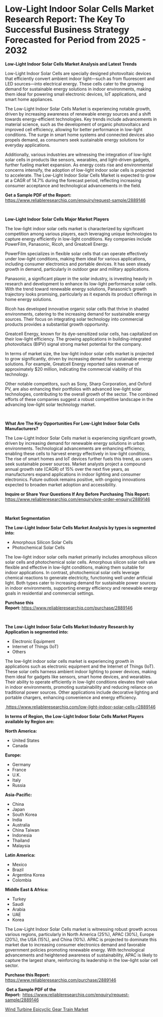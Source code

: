 <p><h1>Low-Light Indoor Solar Cells Market Research Report: The Key To Successful Business Strategy Forecasted for Period from 2025 - 2032</h1></p><p><strong>Low-Light Indoor Solar Cells Market Analysis and Latest Trends</strong></p>
<p><p>Low-Light Indoor Solar Cells are specially designed photovoltaic devices that efficiently convert ambient indoor light—such as from fluorescent and LED sources—into electrical energy. These cells cater to the growing demand for sustainable energy solutions in indoor environments, making them ideal for powering small electronic devices, IoT applications, and smart home appliances.</p><p>The Low-Light Indoor Solar Cells Market is experiencing notable growth, driven by increasing awareness of renewable energy sources and a shift towards energy-efficient technologies. Key trends include advancements in material science, such as the development of organic photovoltaics and improved cell efficiency, allowing for better performance in low-light conditions. The surge in smart home systems and connected devices also propels demand, as consumers seek sustainable energy solutions for everyday applications.</p><p>Additionally, various industries are witnessing the integration of low-light solar cells in products like sensors, wearables, and light-driven gadgets, further fueling market expansion. As energy costs rise and environmental concerns intensify, the adoption of low-light indoor solar cells is projected to accelerate. The Low-Light Indoor Solar Cells Market is expected to grow at a CAGR of 14.7% during the forecast period, reflecting increasing consumer acceptance and technological advancements in the field.</p></p>
<p><strong>Get a Sample PDF of the Report:&nbsp;</strong> <a href="https://www.reliableresearchiq.com/enquiry/request-sample/2889146?utm_campaign=2310&utm_medium=2&utm_source=Github&utm_content=ia&utm_term=14032025&utm_id=low-light-indoor-solar-cells">https://www.reliableresearchiq.com/enquiry/request-sample/2889146</a></p>
<p>&nbsp;</p>
<p><strong>Low-Light Indoor Solar Cells Major Market Players</strong></p>
<p><p>The low-light indoor solar cells market is characterized by significant competition among various players, each leveraging unique technologies to capture energy efficiently in low-light conditions. Key companies include PowerFilm, Panasonic, Ricoh, and Greatcell Energy. </p><p>PowerFilm specializes in flexible solar cells that can operate effectively under low-light conditions, making them ideal for various applications, including consumer electronics and portable devices. It has seen steady growth in demand, particularly in outdoor gear and military applications.</p><p>Panasonic, a significant player in the solar industry, is investing heavily in research and development to enhance its low-light performance solar cells. With the trend toward renewable energy solutions, Panasonic’s growth trajectory looks promising, particularly as it expands its product offerings in home energy solutions.</p><p>Ricoh has developed innovative organic solar cells that thrive in shaded environments, catering to the increasing demand for sustainable energy sources. Their focus on integrating solar technology into commercial products provides a substantial growth opportunity.</p><p>Greatcell Energy, known for its dye-sensitized solar cells, has capitalized on their low-light efficiency. The growing applications in building-integrated photovoltaics (BIPV) signal strong market potential for the company.</p><p>In terms of market size, the low-light indoor solar cells market is projected to grow significantly, driven by increasing demand for sustainable energy solutions. For example, Greatcell Energy reported sales revenue of approximately $20 million, indicating the commercial viability of this technology.</p><p>Other notable competitors, such as Sony, Sharp Corporation, and Oxford PV, are also enhancing their portfolios with advanced low-light solar technologies, contributing to the overall growth of the sector. The combined efforts of these companies suggest a robust competitive landscape in the advancing low-light solar technology market.</p></p>
<p>&nbsp;</p>
<p><strong>What Are The Key Opportunities For Low-Light Indoor Solar Cells Manufacturers?</strong></p>
<p><p>The Low-Light Indoor Solar Cells market is experiencing significant growth, driven by increasing demand for renewable energy solutions in urban environments. Technological advancements are enhancing efficiency, enabling these cells to harvest energy effectively in low-light conditions. The rise of smart homes and IoT devices further fuels this trend, as users seek sustainable power sources. Market analysts project a compound annual growth rate (CAGR) of 15% over the next five years, as manufacturers expand applications in indoor lighting and consumer electronics. Future outlook remains positive, with ongoing innovations expected to broaden market adoption and accessibility.</p></p>
<p><strong>Inquire or Share Your Questions If Any Before Purchasing This Report:</strong> <a href="https://www.reliableresearchiq.com/enquiry/pre-order-enquiry/2889146?utm_campaign=2310&utm_medium=2&utm_source=Github&utm_content=ia&utm_term=14032025&utm_id=low-light-indoor-solar-cells">https://www.reliableresearchiq.com/enquiry/pre-order-enquiry/2889146</a></p>
<p>&nbsp;</p>
<p><strong>Market Segmentation</strong></p>
<p><strong>The Low-Light Indoor Solar Cells Market Analysis by types is segmented into:</strong></p>
<p><ul><li>Amorphous Silicon Solar Cells</li><li>Photochemical Solar Cells</li></ul></p>
<p><p>The low-light indoor solar cells market primarily includes amorphous silicon solar cells and photochemical solar cells. Amorphous silicon solar cells are flexible and effective in low-light conditions, making them suitable for indoor applications. In contrast, photochemical solar cells leverage chemical reactions to generate electricity, functioning well under artificial light. Both types cater to increasing demand for sustainable power sources in indoor environments, supporting energy efficiency and renewable energy goals in residential and commercial settings.</p></p>
<p><strong>Purchase this Report:&nbsp;</strong><a href="https://www.reliableresearchiq.com/purchase/2889146?utm_campaign=2310&utm_medium=2&utm_source=Github&utm_content=ia&utm_term=14032025&utm_id=low-light-indoor-solar-cells">https://www.reliableresearchiq.com/purchase/2889146</a></p>
<p>&nbsp;</p>
<p><strong>The Low-Light Indoor Solar Cells Market Industry Research by Application is segmented into:</strong></p>
<p><ul><li>Electronic Equipment</li><li>Internet of Things (IoT)</li><li>Others</li></ul></p>
<p><p>The low-light indoor solar cells market is experiencing growth in applications such as electronic equipment and the Internet of Things (IoT). These solar cells harness ambient indoor lighting to power devices, making them ideal for gadgets like sensors, smart home devices, and wearables. Their ability to operate efficiently in low-light conditions elevates their value in indoor environments, promoting sustainability and reducing reliance on traditional power sources. Other applications include decorative lighting and portable chargers, enhancing convenience and energy efficiency.</p></p>
<p><a href="https://www.reliableresearchiq.com/low-light-indoor-solar-cells-r2889146?utm_campaign=2310&utm_medium=2&utm_source=Github&utm_content=ia&utm_term=14032025&utm_id=low-light-indoor-solar-cells">&nbsp;https://www.reliableresearchiq.com/low-light-indoor-solar-cells-r2889146</a></p>
<p><strong>In terms of Region, the Low-Light Indoor Solar Cells Market Players available by Region are:</strong></p>
<p>
    <p> <strong> North America: </strong>
        <ul>
            <li>United States</li>
            <li>Canada</li>
        </ul>
        </p> 
    <p> <strong> Europe: </strong>
        <ul>
            <li>Germany</li>
            <li>France</li>
            <li>U.K.</li>
            <li>Italy</li>
            <li>Russia</li>
        </ul>
        </p> 
    <p> <strong> Asia-Pacific: </strong>
        <ul>
            <li>China</li>
            <li>Japan</li>
            <li>South Korea</li>
            <li>India</li>
            <li>Australia</li>
            <li>China Taiwan</li>
            <li>Indonesia</li>
            <li>Thailand</li>
            <li>Malaysia</li>
        </ul>
        </p> 
    <p> <strong> Latin America: </strong>
        <ul>
            <li>Mexico</li>
            <li>Brazil</li>
            <li>Argentina Korea</li>
            <li>Colombia</li>
        </ul>
        </p> 
    <p> <strong> Middle East & Africa: </strong>
        <ul>
            <li>Turkey</li>
            <li>Saudi</li>
            <li>Arabia</li>
            <li>UAE</li>
            <li>Korea</li>
        </ul>
    </p>
    </p>
<p><p>The Low-Light Indoor Solar Cells market is witnessing robust growth across various regions, particularly in North America (25%), APAC (30%), Europe (20%), the USA (15%), and China (10%). APAC is projected to dominate this market due to increasing consumer electronics demand and favorable government policies promoting renewable energy. With technological advancements and heightened awareness of sustainability, APAC is likely to capture the largest share, reinforcing its leadership in the low-light solar cell sector.</p></p>
<p><strong>Purchase this Report: </strong><a href="https://www.reliableresearchiq.com/purchase/2889146?utm_campaign=2310&utm_medium=2&utm_source=Github&utm_content=ia&utm_term=14032025&utm_id=low-light-indoor-solar-cells">https://www.reliableresearchiq.com/purchase/2889146</a></p>
<p>&nbsp;<strong>Get a Sample PDF of the Report:&nbsp;&nbsp;</strong><a href="https://www.reliableresearchiq.com/enquiry/request-sample/2889146?utm_campaign=2310&utm_medium=2&utm_source=Github&utm_content=ia&utm_term=14032025&utm_id=low-light-indoor-solar-cells">https://www.reliableresearchiq.com/enquiry/request-sample/2889146</a></p>
<p><strong></strong></p>
<p><p><a href="https://github.com/GenaGaines34/Market-Research-Report-List-2/blob/main/wind-turbine-epicyclic-gear-train-market.md?utm_campaign=2310&utm_medium=2&utm_source=Github&utm_content=ia&utm_term=14032025&utm_id=low-light-indoor-solar-cells">Wind Turbine Epicyclic Gear Train Market</a></p></p>